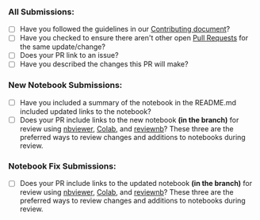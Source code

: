 ### All Submissions:

* [ ] Have you followed the guidelines in our [Contributing document](CONTRIBUTING.md)?
* [ ] Have you checked to ensure there aren't other open [Pull Requests](https://github.com/microbiomedata/nmdc_notebooks/pulls) for the same update/change?
* [ ] Does your PR link to an issue?
* [ ] Have you described the changes this PR will make?

<!-- Erase any parts of this template not applicable to your Pull Request. -->

### New Notebook Submissions:

* [ ] Have you included a summary of the notebook in the README.md included updated links to the notebook?
* [ ] Does your PR include links to the new notebook **(in the branch)** for review using [nbviewer](https://nbviewer.jupyter.org/), [Colab](https://colab.research.google.com/), and [reviewnb](https://www.reviewnb.com/)? These three are the preferred ways to review changes and additions to notebooks during review.

### Notebook Fix Submissions:

* [ ] Does your PR include links to the updated notebook **(in the branch)** for review using [nbviewer](https://nbviewer.jupyter.org/), [Colab](https://colab.research.google.com/), and [reviewnb](https://www.reviewnb.com/)? These three are the preferred ways to review changes and additions to notebooks during review.
